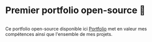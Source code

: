 # Premier portfolio open-source  👻

<a href="https://zupimages.net/viewer.php?id=20/26/3vw2.png"><img src="https://zupimages.net/up/20/26/3vw2.png" alt="" /></a>

Ce portfolio open-source disponible ici [Portfolio](https://capicode.github.io/) met en valeur mes compétences ainsi que l'ensemble de mes projets.
